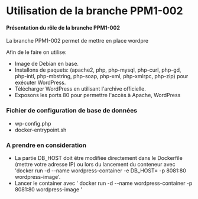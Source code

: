 # Utilisation de la branche PPM1-002

#### Présentation du rôle de la branche PPM1-002
La branche PPM1-002 permet de mettre en place wordpre 

Afin de le faire on utilise:

- Image de Debian en base.
- Installons de paquets: (apache2, php, php-mysql, php-curl, php-gd, php-intl, php-mbstring, php-soap, php-xml, php-xmlrpc, php-zip) pour exécuter WordPress.
- Télécharger WordPress en utilisant l'archive officielle.
- Exposons les ports 80 pour permettre l'accès à Apache, WordPress

### Fichier de configuration de base de données
- wp-config.php
- docker-entrypoint.sh

### A prendre en consideration
- La partie DB_HOST doit être modifiée directement dans le Dockerfile (mettre votre adresse IP) ou lors du lancement du conteneur
  avec 'docker run -d --name wordpress-container -e DB_HOST=<ip> -p 8081:80 wordpress-image'.
- Lancer le container avec ' docker run -d --name wordpress-container -p 8081:80 wordpress-image '




